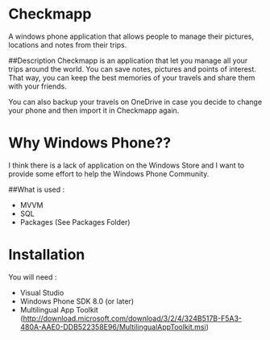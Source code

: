 # Checkmapp
A windows phone application that allows people to manage their pictures, locations and notes from their trips.

##Description
Checkmapp is an application that let you manage all your trips around the world. You can save notes, pictures and points of interest. That way, you can keep the best memories of your travels and share them with your friends.

You can also backup your travels on OneDrive in case you decide to change your phone and then import it in Checkmapp again.

# Why Windows Phone??
I think there is a lack of application on the Windows Store and I want to provide some effort to help the Windows Phone Community.

##What is used : 
* MVVM
* SQL
* Packages (See Packages Folder)

# Installation
You will need :
* Visual Studio
* Windows Phone SDK 8.0 (or later)
* Multilingual App Toolkit (http://download.microsoft.com/download/3/2/4/324B517B-F5A3-480A-AAE0-DDB522358E96/MultilingualAppToolkit.msi)
